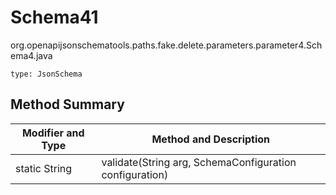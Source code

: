 # Schema41
org.openapijsonschematools.paths.fake.delete.parameters.parameter4.Schema4.java
```
type: JsonSchema
```

## Method Summary
| Modifier and Type | Method and Description |
| ----------------- | ---------------------- |
| static String | validate(String arg, SchemaConfiguration configuration) |
